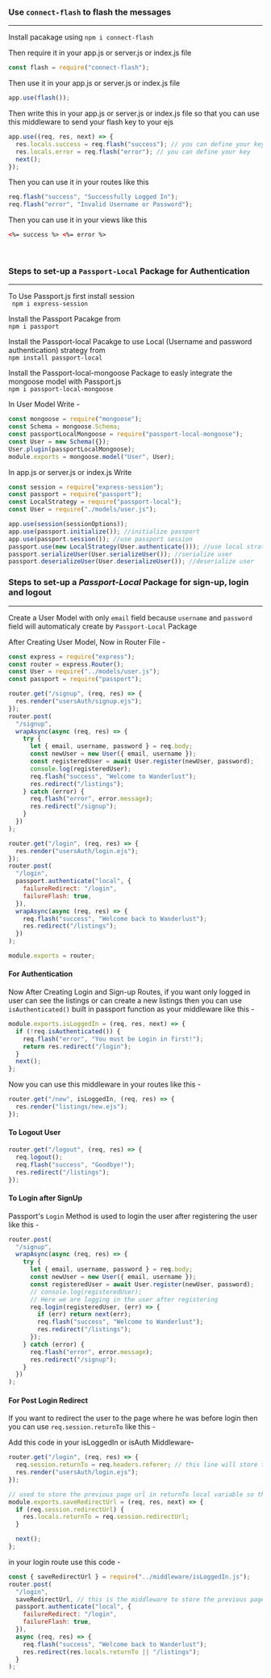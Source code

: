 ### Use `connect-flash` to flash the messages

---

Install pacakage using `npm i connect-flash` <br>

Then require it in your app.js or server.js or index.js file <br>

```javascript
const flash = require("connect-flash");
```

Then use it in your app.js or server.js or index.js file <br>

```javascript
app.use(flash());
```

Then write this in your app.js or server.js or index.js file so that you can use this middleware to send your flash key to your ejs <br>

```javascript
app.use((req, res, next) => {
  res.locals.success = req.flash("success"); // you can define your key
  res.locals.error = req.flash("error"); // you can define your key
  next();
});
```

Then you can use it in your routes like this <br>

```javascript
req.flash("success", "Successfully Logged In");
req.flash("error", "Invalid Username or Password");
```

Then you can use it in your views like this <br>

```html
<%= success %> <%= error %>
```

<br>

### Steps to set-up a `Passport-Local` Package for Authentication

---

To Use Passport.js first install session <br>
` npm i express-session`

Install the Passport Pacakge from <br>
`npm i passport`

Install the Passport-local Pacakge to use Local (Username and password authentication) strategy from <br>`npm install passport-local`

Install the Passport-local-mongoose Package to easly integrate the mongoose model with Passport.js <br> `npm i passport-local-mongoose`

In User Model Write -

```javascript
const mongoose = require("mongoose");
const Schema = mongoose.Schema;
const passportLocalMongoose = require("passport-local-mongoose");
const User = new Schema({});
User.plugin(passportLocalMongoose);
module.exports = mongoose.model("User", User);
```

In app.js or server.js or index.js Write

```javascript
const session = require("express-session");
const passport = require("passport");
const LocalStrategy = require("passport-local");
const User = require("./models/user.js");

app.use(session(sessionOptions));
app.use(passport.initialize()); //initialize passport
app.use(passport.session()); //use passport session
passport.use(new LocalStrategy(User.authenticate())); //use local strategy
passport.serializeUser(User.serializeUser()); //serialize user
passport.deserializeUser(User.deserializeUser()); //deserialize user
```

### Steps to set-up a _Passport-Local_ Package for sign-up, login and logout

---

Create a User Model with only `email` field because `username` and `password` field will automaticaly create by `Passport-Local` Package <br>

After Creating User Model, Now in Router File -

```javascript
const express = require("express");
const router = express.Router();
const User = require("../models/user.js");
const passport = require("passport");
```

```javascript
router.get("/signup", (req, res) => {
  res.render("usersAuth/signup.ejs");
});
router.post(
  "/signup",
  wrapAsync(async (req, res) => {
    try {
      let { email, username, password } = req.body;
      const newUser = new User({ email, username });
      const registeredUser = await User.register(newUser, password);
      console.log(registeredUser);
      req.flash("success", "Welcome to Wanderlust");
      res.redirect("/listings");
    } catch (error) {
      req.flash("error", error.message);
      res.redirect("/signup");
    }
  })
);

router.get("/login", (req, res) => {
  res.render("usersAuth/login.ejs");
});
router.post(
  "/login",
  passport.authenticate("local", {
    failureRedirect: "/login",
    failureFlash: true,
  }),
  wrapAsync(async (req, res) => {
    req.flash("success", "Welcome back to Wanderlust");
    res.redirect("/listings");
  })
);

module.exports = router;
```

#### For Authentication

Now After Creating Login and Sign-up Routes, if you want only logged in user can see the listings or can create a new listings then you can use `isAuthenticated()` built in passport function as your middleware like this -

```javascript
module.exports.isLoggedIn = (req, res, next) => {
  if (!req.isAuthenticated()) {
    req.flash("error", "You must be Login in first!");
    return res.redirect("/login");
  }
  next();
};
```

Now you can use this middleware in your routes like this -

```javascript
router.get("/new", isLoggedIn, (req, res) => {
  res.render("listings/new.ejs");
});
```

#### To Logout User

```javascript
router.get("/logout", (req, res) => {
  req.logout();
  req.flash("success", "Goodbye!");
  res.redirect("/listings");
});
```

#### To Login after SignUp

Passport's `Login` Method is used to login the user after registering the user like this -

```javascript
router.post(
  "/signup",
  wrapAsync(async (req, res) => {
    try {
      let { email, username, password } = req.body;
      const newUser = new User({ email, username });
      const registeredUser = await User.register(newUser, password);
      // console.log(registeredUser);
      // Here we are logging in the user after registering
      req.login(registeredUser, (err) => {
        if (err) return next(err);
        req.flash("success", "Welcome to Wanderlust");
        res.redirect("/listings");
      });
    } catch (error) {
      req.flash("error", error.message);
      res.redirect("/signup");
    }
  })
);
```

#### For Post Login Redirect

If you want to redirect the user to the page where he was before login then you can use `req.session.returnTo` like this -

Add this code in your isLoggedIn or isAuth Middleware-

```javascript
router.get("/login", (req, res) => {
  req.session.returnTo = req.headers.referer; // this line will store the previous page url
  res.render("usersAuth/login.ejs");
});
```

```javascript
// used to store the previous page url in returnTo local variable so that we can use it in our routes
module.exports.saveRedirectUrl = (req, res, next) => {
  if (req.session.redirectUrl) {
    res.locals.returnTo = req.session.redirectUrl;
  }

  next();
};
```

in your login route use this code -

```javascript
const { saveRedirectUrl } = require("../middleware/isLoggedIn.js");
router.post(
  "/login",
  saveRedirectUrl, // this is the middleware to store the previous page url
  passport.authenticate("local", {
    failureRedirect: "/login",
    failureFlash: true,
  }),
  async (req, res) => {
    req.flash("success", "Welcome back to Wanderlust");
    res.redirect(res.locals.returnTo || "/listings");
  }
);
```
